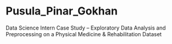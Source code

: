 # Pusula_Pinar_Gokhan
Data Science Intern Case Study – Exploratory Data Analysis and Preprocessing on a Physical Medicine &amp; Rehabilitation Dataset
